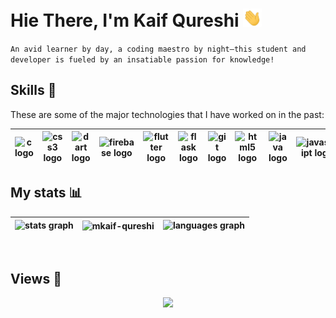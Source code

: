 
<h1>Hie There, I'm Kaif Qureshi <img  src="https://raw.githubusercontent.com/ABSphreak/ABSphreak/master/gifs/Hi.gif" width="30px"></h1>

`An avid learner by day, a coding maestro by night—this student and developer is fueled by an insatiable passion for knowledge!`

## Skills :muscle:

These are some of the major technologies that I have worked on in the past:

| <img src="https://cdn.jsdelivr.net/gh/devicons/devicon/icons/c/c-original.svg" height="40" alt="c logo" /> | <img src="https://cdn.jsdelivr.net/gh/devicons/devicon/icons/css3/css3-original.svg" height="40" alt="css3 logo" /> | <img src="https://cdn.jsdelivr.net/gh/devicons/devicon/icons/dart/dart-original.svg" height="40" alt="dart logo" /> | <img src="https://cdn.jsdelivr.net/gh/devicons/devicon/icons/firebase/firebase-plain.svg" height="40" alt="firebase logo" /> | <img src="https://cdn.jsdelivr.net/gh/devicons/devicon/icons/flutter/flutter-original.svg" height="40" alt="flutter logo" /> | <img src="https://cdn.jsdelivr.net/gh/devicons/devicon/icons/flask/flask-original.svg" height="40" alt="flask logo" /> | <img src="https://cdn.jsdelivr.net/gh/devicons/devicon/icons/git/git-original.svg" height="40" alt="git logo" /> | <img src="https://cdn.jsdelivr.net/gh/devicons/devicon/icons/html5/html5-original.svg" height="40" alt="html5 logo" /> | <img src="https://cdn.jsdelivr.net/gh/devicons/devicon/icons/java/java-original.svg" height="40" alt="java logo" /> | <img src="https://cdn.jsdelivr.net/gh/devicons/devicon/icons/javascript/javascript-original.svg" height="40" alt="javascript logo" /> | <img src="https://cdn.jsdelivr.net/gh/devicons/devicon/icons/linux/linux-original.svg" height="40" alt="linux logo" /> | <img src="https://cdn.jsdelivr.net/gh/devicons/devicon/icons/mysql/mysql-original.svg" height="40" alt="mysql logo" /> | <img src="https://cdn.jsdelivr.net/gh/devicons/devicon/icons/nodejs/nodejs-original.svg" height="40" alt="nodejs logo" /> | <img src="https://cdn.jsdelivr.net/gh/devicons/devicon/icons/opencv/opencv-original.svg" height="40" alt="opencv logo" /> | <img src="https://cdn.jsdelivr.net/gh/devicons/devicon/icons/php/php-original.svg" height="40" alt="php logo" /> | <img src="https://cdn.jsdelivr.net/gh/devicons/devicon/icons/python/python-original.svg" height="40" alt="python logo" /> | <img src="https://cdn.jsdelivr.net/gh/devicons/devicon/icons/react/react-original.svg" height="40" alt="react logo" /> | <img src="https://cdn.jsdelivr.net/gh/devicons/devicon/icons/tensorflow/tensorflow-original.svg" height="40" alt="tensorflow logo" /> |
--|--|--|--|--|--|--|--|--|--|--|--|--|--|--|--|--|--|


###

## My stats :bar_chart:
<div align="center">

  | <img src="https://github-readme-stats.vercel.app/api?username=MKaif-Qureshi&hide_title=false&hide_rank=false&show_icons=true&include_all_commits=true&count_private=true&disable_animations=false&theme=dracula&locale=en&hide_border=false&order=1" height="150" alt="stats graph" /> | <img align="center" src="https://github-readme-streak-stats.herokuapp.com/?user=mkaif-qureshi&" alt="mkaif-qureshi" /> | <img src="https://github-readme-stats.vercel.app/api/top-langs?username=MKaif-Qureshi&locale=en&hide_title=false&layout=compact&card_width=320&langs_count=5&theme=dracula&hide_border=false&order=2" height="150" alt="languages graph" /> |
 --- | --- | --- |

</div>

<br>

## Views :eyes:

<div align="center">
  <img src="https://profile-counter.glitch.me/MKaif-Qureshi/count.svg?"  />
</div>
